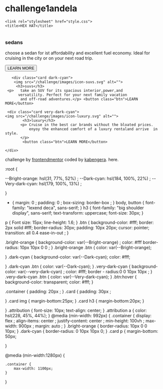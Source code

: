 # challenge1andela
<!DOCTYPE html>
<html lang="en">
    <head>
        <meta charset="UTF-8">
        <meta name="viewport" content="width=device-width,initial-scale=1.0"><!-- displays site properly based on user's device-->
    <link rel="icon" type="images/png" sizes="32*32" href="./images/favicon-32x32.png"/>
    <link rel="preconnect" href="https://fonts.googleapis.com">
<link rel="preconnect" href="https://fonts.gstatic.com" crossorigin>
<link href="https://fonts.googleapis.com/css2?family=Big+Shoulders+Display:wght@700&family=Lexend+Deca&display=swap" rel="stylesheet">

    <link rel="stylesheet" href="style.css">
    <title>HEX HAT</title>
</head>
<body>
    <div class="container">
    <div class="card bright-orange" >  
         <img src="/challenge/images/icon-sedans.svg" alt="">
        <h3>sedans</h3> 
       <p>choose a sedan for ist affordability and excellent fuel economy. Ideal for cruising in the city 
           or on your next road trip.
       </p> <button class="btn">LEARN MORE</button>
       
       <div class="card dark-cyan">
        <img src="/challenge/images/icon-suvs.svg" alt=""> 
         <h3>suvs</h3>
     <p>   take an SUV for its spacious interior,power,and
          versatility. Perfect for your next family vacation
           and off-road adventures.</p> <button class="btn">LEARN MORE</button>
     
     <div class="card very-dark-cyan">
    <img src="/challenge/images/icon-luxury.svg" alt="">  
            <h3>luxury</h3> 
           <p> Cruise in the best car brands without the bloated prices.
               enyoy the enhanced comfort of a luxury rentaland arrive  in style.
           </p>
            <button class="btn">LEARN MORE</button>
          
    </div> 
</body>

<div class="attribution">
    challenge by <a href="https:frontendmentor.io?
    ref=challenge" target="_blank">frontendmentor</a>
    coded by <a href="#">kabengera</a>. 
    here</a>.
</div>


</html>
        
:root {
   
--Bright-orange: hsl(31, 77%, 52%) ;
--Dark-cyan: hsl(184, 100%, 22%) ;
--Very-dark-cyan: hsl(179, 100%, 13%) ; 

}





* {
  margin: 0 ;
  padding: 0 ;
  box-sizing: border-box ;
}
body,
button {
  font-family: "lexend deca", sans-serif;
}
h3 {
  font-family: "big shoulder display", sans-serif;
  text-transform: uppercase;
  font-size: 30px;
}

p  {
    Font size: 15px;
    line-height: 1.6;
}
.btn {
    background-color: #fff;
    border: 2px solid #fff;
    border-radius: 30px;
    padding: 10px 20px;
    cursor: pointer;
    transition: all 0.4 ease-in-out ;
}

.bright-orange {
    background-color: var(--Bright-orange) ;
    color: #fff
    border-radius: 10px 10px 0 0 ;
}
.bright-orange .btn {
    color: var(--Bright-orange);

}
.dark-cyan {
    background-color: var(--Dark-cyan);
    color: #fff;

}
.dark-cyan .btn {
    color: var(--Dark-cyan);
}
.very-dark-cyan {
    background-color: var(--very-dark-cyan) ;
    color: #fff;
    border - radius:0 0 10px 10px ;
}
.very-dark-cyan .btn {
    color: var(--Very-dark-cyan);
}
.btn:hover {
    background-color: transparent;
    color: #fff;
}

.container {
    padding: 20px ;
}
.card {
    padding: 30px ;

}
.card img {
    margin-bottom:25px;
}
.card h3 {
    margin-bottom:20px;
}

}
.attribution {
  font-size: 10px;
  text-align: center;
}
.attribution a {
  color: hsl(228, 45%, 44%);
}
@media (min-width: 992px) {
    .container {
        display: flex ;
        align-items: center ;
        justify-content: center ;
       min-height: 100vh ; 
       max-width: 900px ;
       margin: auto ;
    }
    .bright-orange {
        border-radius: 10px 0 0 10px;
    }
    .dark-cyan {
        border-radius: 0 10px 10px 0;
    }
.card p {
    margin-bottom: 50px;

}

@media (min-width:1280px) {

    .container {
        max-width: 1100px;
    }
}        
        
        
        
        
        
        
        
        
        
        
        
        
        
